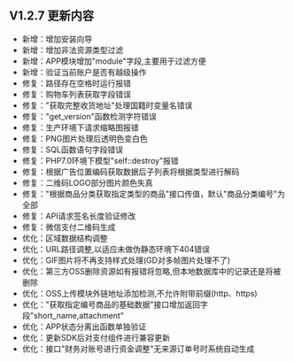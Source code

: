 ## V1.2.7 更新内容
* 新增：增加安装向导
* 新增：增加非法资源类型过滤
* 新增：APP模块增加"module"字段,主要用于过滤方便
* 新增：验证当前账户是否有越级操作
* 修复：路径存在空格时运行报错
* 修复：购物车列表获取字段错误
* 修复："获取完整收货地址"处理国籍时变量名错误
* 修复："get_version"函数检测字符错误
* 修复：生产环境下请求缩略图报错
* 修复：PNG图片处理后透明色变白色
* 修复：SQL函数语句字段错误
* 修复：PHP7.0环境下模型"self::destroy"报错
* 修复：根据广告位置编码获取数据后子列表将根据类型进行解码
* 修复：二维码LOGO部分图片颜色失真
* 修复："根据商品分类获取指定类型的商品"接口传值，默认"商品分类编号"为全部
* 修复：API请求签名长度验证修改
* 修复：微信支付二维码生成
* 优化：区域数据结构调整
* 优化：URL路径调整,以适应未做伪静态环境下404错误
* 优化：GIF图片将不再支持样式处理(GD对多帧图片处理不了)
* 优化：第三方OSS删除资源如有报错将忽略,但本地数据库中的记录还是将被删除
* 优化：OSS上传模块外链地址添加检测,不允许附带前缀(http、https)
* 优化："获取指定编号商品的基础数据"接口增加返回字段"short_name,attachment"
* 优化：APP状态分离出函数单独验证
* 优化：更新SDK后对支付组件进行兼容更新
* 优化：接口"财务对账号进行资金调整"无来源订单号时系统自动生成